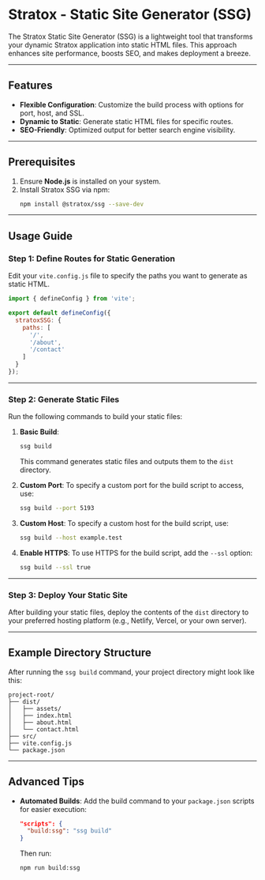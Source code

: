 # Stratox - Static Site Generator (SSG)

The Stratox Static Site Generator (SSG) is a lightweight tool that transforms your dynamic Stratox application into static HTML files. This approach enhances site performance, boosts SEO, and makes deployment a breeze.

---

## Features

- **Flexible Configuration**: Customize the build process with options for port, host, and SSL.
- **Dynamic to Static**: Generate static HTML files for specific routes.
- **SEO-Friendly**: Optimized output for better search engine visibility.

---

## Prerequisites

1. Ensure **Node.js** is installed on your system.
2. Install Stratox SSG via npm:
   ```bash
   npm install @stratox/ssg --save-dev
   ```
---

## Usage Guide

### Step 1: Define Routes for Static Generation
Edit your `vite.config.js` file to specify the paths you want to generate as static HTML.

```javascript
import { defineConfig } from 'vite';

export default defineConfig({
  stratoxSSG: {
    paths: [
      '/',
      '/about',
      '/contact'
    ]
  }
});
```

---

### Step 2: Generate Static Files

Run the following commands to build your static files:

1. **Basic Build**:
   ```bash
   ssg build
   ```
   This command generates static files and outputs them to the `dist` directory.

2. **Custom Port**:
   To specify a custom port for the build script to access, use:
   ```bash
   ssg build --port 5193
   ```

3. **Custom Host**:
   To specify a custom host for the build script, use:
   ```bash
   ssg build --host example.test
   ```

4. **Enable HTTPS**:
   To use HTTPS for the build script, add the `--ssl` option:
   ```bash
   ssg build --ssl true
   ```

---

### Step 3: Deploy Your Static Site

After building your static files, deploy the contents of the `dist` directory to your preferred hosting platform (e.g., Netlify, Vercel, or your own server).

---

## Example Directory Structure

After running the `ssg build` command, your project directory might look like this:

```
project-root/
├── dist/
│   ├── assets/
│   ├── index.html
│   ├── about.html
│   └── contact.html
├── src/
├── vite.config.js
└── package.json
```

---

## Advanced Tips

- **Automated Builds**: Add the build command to your `package.json` scripts for easier execution:
  ```json
  "scripts": {
    "build:ssg": "ssg build"
  }
  ```
  Then run:
  ```bash
  npm run build:ssg
  ```
